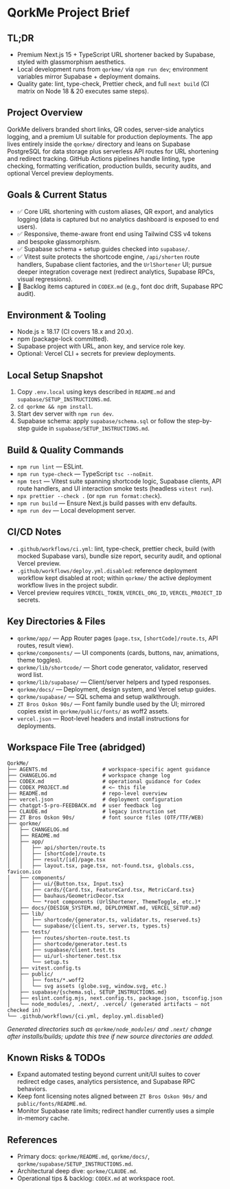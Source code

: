 # QorkMe Project Brief

## TL;DR
- Premium Next.js 15 + TypeScript URL shortener backed by Supabase, styled with glassmorphism aesthetics.
- Local development runs from `qorkme/` via `npm run dev`; environment variables mirror Supabase + deployment domains.
- Quality gate: lint, type-check, Prettier check, and full `next build` (CI matrix on Node 18 & 20 executes same steps).

## Project Overview
QorkMe delivers branded short links, QR codes, server-side analytics logging, and a premium UI suitable for production deployments. The app lives entirely inside the `qorkme/` directory and leans on Supabase PostgreSQL for data storage plus serverless API routes for URL shortening and redirect tracking. GitHub Actions pipelines handle linting, type checking, formatting verification, production builds, security audits, and optional Vercel preview deployments.

## Goals & Current Status
- ✅ Core URL shortening with custom aliases, QR export, and analytics logging (data is captured but no analytics dashboard is exposed to end users).
- ✅ Responsive, theme-aware front end using Tailwind CSS v4 tokens and bespoke glassmorphism.
- ✅ Supabase schema + setup guides checked into `supabase/`.
- ✅ Vitest suite protects the shortcode engine, `/api/shorten` route handlers, Supabase client factories, and the `UrlShortener` UI; pursue deeper integration coverage next (redirect analytics, Supabase RPCs, visual regressions).
- 📝 Backlog items captured in `CODEX.md` (e.g., font doc drift, Supabase RPC audit).

## Environment & Tooling
- Node.js ≥ 18.17 (CI covers 18.x and 20.x).
- npm (package-lock committed).
- Supabase project with URL, anon key, and service role key.
- Optional: Vercel CLI + secrets for preview deployments.

## Local Setup Snapshot
1. Copy `.env.local` using keys described in `README.md` and `supabase/SETUP_INSTRUCTIONS.md`.
2. `cd qorkme && npm install`.
3. Start dev server with `npm run dev`.
4. Supabase schema: apply `supabase/schema.sql` or follow the step-by-step guide in `supabase/SETUP_INSTRUCTIONS.md`.

## Build & Quality Commands
- `npm run lint` — ESLint.
- `npm run type-check` — TypeScript `tsc --noEmit`.
- `npm test` — Vitest suite spanning shortcode logic, Supabase clients, API route handlers, and UI interaction smoke tests (headless `vitest run`).
- `npx prettier --check .` (or `npm run format:check`).
- `npm run build` — Ensure Next.js build passes with env defaults.
- `npm run dev` — Local development server.

## CI/CD Notes
- `.github/workflows/ci.yml`: lint, type-check, prettier check, build (with mocked Supabase vars), bundle size report, security audit, and optional Vercel preview.
- `.github/workflows/deploy.yml.disabled`: reference deployment workflow kept disabled at root; within `qorkme/` the active deployment workflow lives in the project subdir.
- Vercel preview requires `VERCEL_TOKEN`, `VERCEL_ORG_ID`, `VERCEL_PROJECT_ID` secrets.

## Key Directories & Files
- `qorkme/app/` — App Router pages (`page.tsx`, `[shortCode]/route.ts`, API routes, result view).
- `qorkme/components/` — UI components (cards, buttons, nav, animations, theme toggles).
- `qorkme/lib/shortcode/` — Short code generator, validator, reserved word list.
- `qorkme/lib/supabase/` — Client/server helpers and typed responses.
- `qorkme/docs/` — Deployment, design system, and Vercel setup guides.
- `qorkme/supabase/` — SQL schema and setup walkthrough.
- `ZT Bros Oskon 90s/` — Font family bundle used by the UI; mirrored copies exist in `qorkme/public/fonts/` as woff2 assets.
- `vercel.json` — Root-level headers and install instructions for deployments.

## Workspace File Tree (abridged)
```
QorkMe/
├── AGENTS.md                  # workspace-specific agent guidance
├── CHANGELOG.md               # workspace change log
├── CODEX.md                   # operational guidance for Codex
├── CODEX_PROJECT.md           # <— this file
├── README.md                  # repo-level overview
├── vercel.json                # deployment configuration
├── chatgpt-5-pro-FEEDBACK.md  # user feedback log
├── CLAUDE.md                  # legacy instruction set
├── ZT Bros Oskon 90s/         # font source files (OTF/TTF/WEB)
├── qorkme/
│   ├── CHANGELOG.md
│   ├── README.md
│   ├── app/
│   │   ├── api/shorten/route.ts
│   │   ├── [shortCode]/route.ts
│   │   ├── result/[id]/page.tsx
│   │   ├── layout.tsx, page.tsx, not-found.tsx, globals.css, favicon.ico
│   ├── components/
│   │   ├── ui/{Button.tsx, Input.tsx}
│   │   ├── cards/{Card.tsx, FeatureCard.tsx, MetricCard.tsx}
│   │   ├── bauhaus/GeometricDecor.tsx
│   │   └── *root components (UrlShortener, ThemeToggle, etc.)*
│   ├── docs/{DESIGN_SYSTEM.md, DEPLOYMENT.md, VERCEL_SETUP.md}
│   ├── lib/
│   │   ├── shortcode/{generator.ts, validator.ts, reserved.ts}
│   │   └── supabase/{client.ts, server.ts, types.ts}
│   ├── tests/
│   │   ├── routes/shorten-route.test.ts
│   │   ├── shortcode/generator.test.ts
│   │   ├── supabase/client.test.ts
│   │   ├── ui/url-shortener.test.tsx
│   │   └── setup.ts
│   ├── vitest.config.ts
│   ├── public/
│   │   ├── fonts/*.woff2
│   │   └── svg assets (globe.svg, window.svg, etc.)
│   ├── supabase/{schema.sql, SETUP_INSTRUCTIONS.md}
│   ├── eslint.config.mjs, next.config.ts, package.json, tsconfig.json
│   └── node_modules/, .next/, .vercel/ (generated artifacts — not checked in)
└── .github/workflows/{ci.yml, deploy.yml.disabled}
```
*Generated directories such as `qorkme/node_modules/` and `.next/` change after installs/builds; update this tree if new source directories are added.*

## Known Risks & TODOs
- Expand automated testing beyond current unit/UI suites to cover redirect edge cases, analytics persistence, and Supabase RPC behaviors.
- Keep font licensing notes aligned between `ZT Bros Oskon 90s/` and `public/fonts/README.md`.
- Monitor Supabase rate limits; redirect handler currently uses a simple in-memory cache.

## References
- Primary docs: `qorkme/README.md`, `qorkme/docs/`, `qorkme/supabase/SETUP_INSTRUCTIONS.md`.
- Architectural deep dive: `qorkme/CLAUDE.md`.
- Operational tips & backlog: `CODEX.md` at workspace root.
